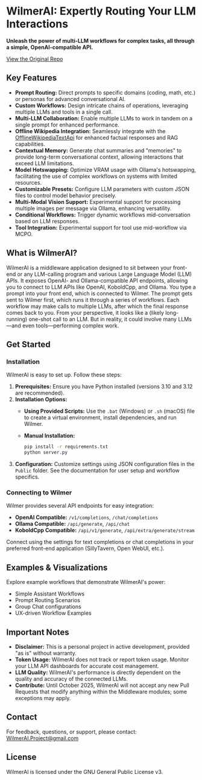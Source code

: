# WilmerAI: Expertly Routing Your LLM Interactions

**Unleash the power of multi-LLM workflows for complex tasks, all through a simple, OpenAI-compatible API.**

[View the Original Repo](https://github.com/SomeOddCodeGuy/WilmerAI)

## Key Features

*   **Prompt Routing:** Direct prompts to specific domains (coding, math, etc.) or personas for advanced conversational AI.
*   **Custom Workflows:** Design intricate chains of operations, leveraging multiple LLMs and tools in a single call.
*   **Multi-LLM Collaboration:** Enable multiple LLMs to work in tandem on a single prompt for enhanced performance.
*   **Offline Wikipedia Integration:** Seamlessly integrate with the [OfflineWikipediaTextApi](https://github.com/SomeOddCodeGuy/OfflineWikipediaTextApi) for enhanced factual responses and RAG capabilities.
*   **Contextual Memory:** Generate chat summaries and "memories" to provide long-term conversational context, allowing interactions that exceed LLM limitations.
*   **Model Hotswapping:** Optimize VRAM usage with Ollama's hotswapping, facilitating the use of complex workflows on systems with limited resources.
*   **Customizable Presets:** Configure LLM parameters with custom JSON files to control model behavior precisely.
*   **Multi-Modal Vision Support:** Experimental support for processing multiple images per message via Ollama, enhancing versatility.
*   **Conditional Workflows:** Trigger dynamic workflows mid-conversation based on LLM responses.
*   **Tool Integration:** Experimental support for tool use mid-workflow via MCPO.

## What is WilmerAI?

WilmerAI is a middleware application designed to sit between your front-end or any LLM-calling program and various Large Language Model (LLM) APIs. It exposes OpenAI- and Ollama-compatible API endpoints, allowing you to connect to LLM APIs like OpenAI, KoboldCpp, and Ollama. You type a prompt into your front end, which is connected to Wilmer. The prompt gets sent to Wilmer first, which runs it through a series of workflows. Each workflow may make calls to multiple LLMs, after which the final response comes back to you. From your perspective, it looks like a (likely long-running) one-shot call to an LLM. But in reality, it could involve many LLMs—and even tools—performing complex work.

## Get Started

### Installation

WilmerAI is easy to set up. Follow these steps:

1.  **Prerequisites:** Ensure you have Python installed (versions 3.10 and 3.12 are recommended).
2.  **Installation Options:**
    *   **Using Provided Scripts:** Use the `.bat` (Windows) or `.sh` (macOS) file to create a virtual environment, install dependencies, and run Wilmer.
    *   **Manual Installation:**

        ```bash
        pip install -r requirements.txt
        python server.py
        ```
3.  **Configuration:** Customize settings using JSON configuration files in the `Public` folder. See the documentation for user setup and workflow specifics.

### Connecting to Wilmer

Wilmer provides several API endpoints for easy integration:

*   **OpenAI Compatible:** `/v1/completions`, `/chat/completions`
*   **Ollama Compatible:** `/api/generate`, `/api/chat`
*   **KoboldCpp Compatible:** `/api/v1/generate`, `/api/extra/generate/stream`

Connect using the settings for text completions or chat completions in your preferred front-end application (SillyTavern, Open WebUI, etc.).

## Examples & Visualizations

Explore example workflows that demonstrate WilmerAI's power:

*   Simple Assistant Workflows
*   Prompt Routing Scenarios
*   Group Chat configurations
*   UX-driven Workflow Examples

## Important Notes

*   **Disclaimer:** This is a personal project in active development, provided "as is" without warranty.
*   **Token Usage:** WilmerAI does not track or report token usage. Monitor your LLM API dashboards for accurate cost management.
*   **LLM Quality:** WilmerAI's performance is directly dependent on the quality and accuracy of the connected LLMs.
*   **Contribute:** Until October 2025, WilmerAI will not accept any new Pull Requests that modify anything within the Middleware modules; some exceptions may apply.

## Contact

For feedback, questions, or support, please contact: WilmerAI.Project@gmail.com

## License

WilmerAI is licensed under the GNU General Public License v3.